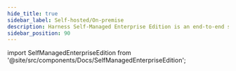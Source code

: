 ```yaml
---
hide_title: true
sidebar_label: Self-hosted/On-premise
description: Harness Self-Managed Enterprise Edition is an end-to-end solution for continuous, self-managed delivery.
sidebar_position: 90
---
```


import SelfManagedEnterpriseEdition from '@site/src/components/Docs/SelfManagedEnterpriseEdition';

<SelfManagedEnterpriseEdition />
